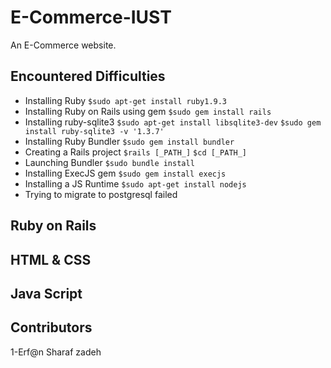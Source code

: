 E-Commerce-IUST
===============

An E-Commerce website.

Encountered Difficulties
------------------------

- Installing Ruby
```$sudo apt-get install ruby1.9.3```
-  Installing Ruby on Rails using gem
  ```$sudo gem install rails```
-  Installing ruby-sqlite3
  ```$sudo apt-get install libsqlite3-dev```
  ```$sudo gem install ruby-sqlite3 -v '1.3.7'```
-  Installing Ruby Bundler
  ```$sudo gem install bundler```
-  Creating a Rails project
  ```$rails [_PATH_]```
  ```$cd [_PATH_]```
-  Launching Bundler
  ```$sudo bundle install```
-  Installing ExecJS gem
  ```$sudo gem install execjs```
-  Installing a JS Runtime
  ```$sudo apt-get install nodejs```
- Trying to migrate to postgresql failed

Ruby on Rails
-------------

HTML & CSS
----------

Java Script
-----------

Contributors
-----------
1-Erf@n Sharaf zadeh
